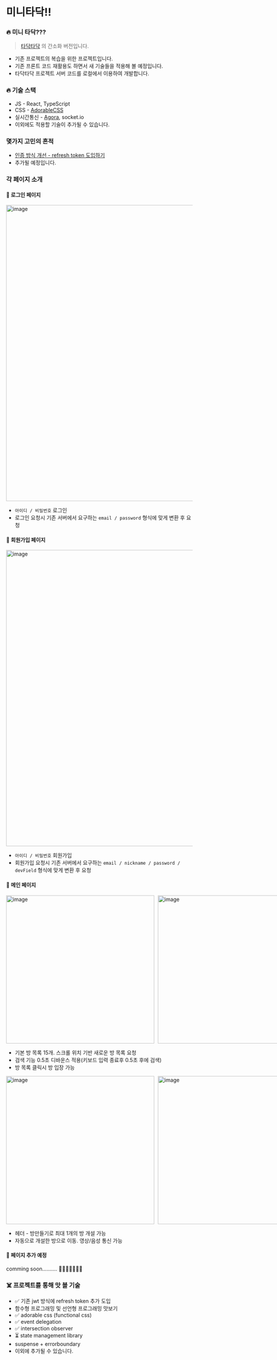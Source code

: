 # 미니타닥!!

### 🔥 미니 타닥???

> [타닥타닥](https://github.com/boostcampwm-2021/web15-TadakTadak) 의 간소화 버전입니다.

- 기존 프로젝트의 복습을 위한 프로젝트입니다.
- 기존 프론트 코드 재활용도 하면서 새 기술들을 적용해 볼 예정입니다.
- 타닥타닥 프로젝트 서버 코드를 로컬에서 이용하여 개발합니다.

### 🔥 기술 스택

- JS - React, TypeScript
- CSS - [AdorableCSS](https://www.npmjs.com/package/adorable-css)
- 실시간통신 - [Agora](https://www.agora.io/en/), socket.io
- 이외에도 적용할 기술이 추가될 수 있습니다.

### 몇가지 고민의 흔적

- [인증 방식 개선 - refresh token 도입하기](https://tar-keyboard-2bc.notion.site/JWT-596bf75945f64a46b5b6fd01fc640c98)
- 추가될 예정입니다.

### 각 페이지 소개

#### 🦀 로그인 페이지

<img width="800" alt="image" src="https://user-images.githubusercontent.com/67041709/183837840-16f33b2d-ac56-4add-9cc0-ec7effceecc0.png">

- `아이디 / 비밀번호` 로그인
- 로그인 요청시 기존 서버에서 요구하는 `email / password` 형식에 맞게 변환 후 요청

#### 🦀 회원가입 페이지

<img width="800" alt="image" src="https://user-images.githubusercontent.com/67041709/183845169-cb111aab-7249-4bcc-bc2f-c8c29c2ede7e.png">

- `아이디 / 비밀번호` 회원가입
- 회원가입 요청시 기존 서버에서 요구하는 `email / nickname / password / devField` 형식에 맞게 변환 후 요청

#### 🦀 메인 페이지

<div style="display:flex">
  <img style="margin-right:10px" width="400" alt="image" src="https://user-images.githubusercontent.com/67041709/185920660-1a9c3f38-2afc-4804-aff6-c4332254166d.png">
  <img width="400" alt="image" src="https://user-images.githubusercontent.com/67041709/185921071-13b81221-b82a-4c53-8b7f-8b29ad9c98f8.png">
</div>

- 기본 방 목록 15개. 스크롤 위치 기반 새로운 방 목록 요청
- 검색 기능 0.5초 디바운스 적용(키보드 입력 종료후 0.5초 후에 검색)
- 방 목록 클릭시 방 입장 가능

<div style="display:flex">
    <img style="margin-right:10px" width="400" alt="image" src="https://user-images.githubusercontent.com/67041709/185922171-f8414822-a731-4d99-b42e-69fece53be58.png">
    <img width="400" alt="image" src="https://user-images.githubusercontent.com/67041709/185922503-43074643-3a4f-4b0d-bcce-3a5fc9066fbc.png">
</div>

- 헤더 - 방만들기로 최대 1개의 방 개설 가능
- 자동으로 개설한 방으로 이동. 영상/음성 통신 가능

#### 🦀 페이지 추가 예정

comming soon.......... 🙂🙂🙂🙂🙂🙂🙂

### ☠️ 프로젝트를 통해 맛 볼 기술

- ✅ 기존 jwt 방식에 refresh token 추가 도입
- 함수형 프로그래밍 및 선언형 프로그래밍 맛보기
- ✅ adorable css (functional css)
- ✅ event delegation
- ✅ intersection observer
- ⏳ state management library
- suspense + errorboundary
- 이외에 추가될 수 있습니다.
